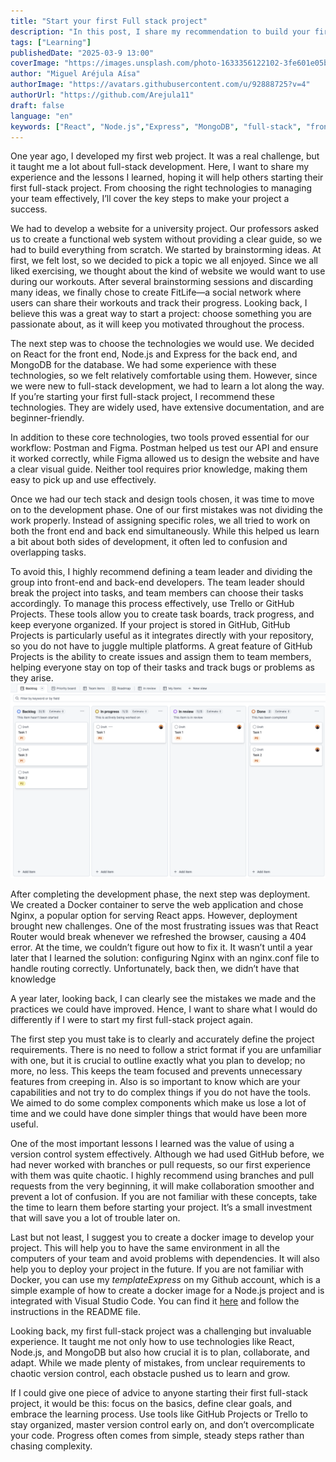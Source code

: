 ```yaml
---
title: "Start your first Full stack project"
description: "In this post, I share my recommendation to build your first full-stack project; combining both front-end and back-end technologies to create a fully functional application."
tags: ["Learning"]
publishedDate: "2025-03-9 13:00"
coverImage: "https://images.unsplash.com/photo-1633356122102-3fe601e05bd2?q=80&w=2070&auto=format&fit=crop&ixlib=rb-4.0.3&ixid=M3wxMjA3fDB8MHxwaG90by1wYWdlfHx8fGVufDB8fHx8fA%3D%3D"
author: "Miguel Aréjula Aísa"
authorImage: "https://avatars.githubusercontent.com/u/92888725?v=4"
authorUrl: "https://github.com/Arejula11"
draft: false
language: "en"
keywords: ["React", "Node.js","Express", "MongoDB", "full-stack", "front-end", "back-end", "web", "first project", "Trello", "GitHub Projects", "Postman", "Figma", "Nginx", "React Router", "version control", "GitHub", "branches", "pull requests"]
---
```


One year ago, I developed my first web project. It was a real challenge, but it taught me a lot about full-stack development. Here, I want to share my experience and the lessons I learned, hoping it will help others starting their first full-stack project. From choosing the right technologies to managing your team effectively, I’ll cover the key steps to make your project a success.

We had to develop a website for a university project. Our professors asked us to create a functional web system without providing a clear guide, so we had to build everything from scratch. We started by brainstorming ideas. At first, we felt lost, so we decided to pick a topic we all enjoyed. Since we all liked exercising, we thought about the kind of website we would want to use during our workouts. After several brainstorming sessions and discarding many ideas, we finally chose to create FitLife—a social network where users can share their workouts and track their progress. Looking back, I believe this was a great way to start a project: choose something you are passionate about, as it will keep you motivated throughout the process.

The next step was to choose the technologies we would use. We decided on React for the front end, Node.js and Express for the back end, and MongoDB for the database. We had some experience with these technologies, so we felt relatively comfortable using them. However, since we were new to full-stack development, we had to learn a lot along the way. If you’re starting your first full-stack project, I recommend these technologies. They are widely used, have extensive documentation, and are beginner-friendly.

In addition to these core technologies, two tools proved essential for our workflow: Postman and Figma. Postman helped us test our API and ensure it worked correctly, while Figma allowed us to design the website and have a clear visual guide. Neither tool requires prior knowledge, making them easy to pick up and use effectively.

Once we had our tech stack and design tools chosen, it was time to move on to the development phase. One of our first mistakes was not dividing the work properly. Instead of assigning specific roles, we all tried to work on both the front end and back end simultaneously. While this helped us learn a bit about both sides of development, it often led to confusion and overlapping tasks.

To avoid this, I highly recommend defining a team leader and dividing the group into front-end and back-end developers. The team leader should break the project into tasks, and team members can choose their tasks accordingly. To manage this process effectively, use Trello or GitHub Projects. These tools allow you to create task boards, track progress, and keep everyone organized. If your project is stored in GitHub, GitHub Projects is particularly useful as it integrates directly with your repository, so you do not have to juggle multiple platforms. A great feature of GitHub Projects is the ability to create issues and assign them to team members, helping everyone stay on top of their tasks and track bugs or problems as they arise.
![Github projects](/public/assets/Backlog.png)

After completing the development phase, the next step was deployment. We created a Docker container to serve the web application and chose Nginx, a popular option for serving React apps. However, deployment brought new challenges. One of the most frustrating issues was that React Router would break whenever we refreshed the browser, causing a 404 error. At the time, we couldn’t figure out how to fix it. It wasn’t until a year later that I learned the solution: configuring Nginx with an nginx.conf file to handle routing correctly. Unfortunately, back then, we didn’t have that knowledge

A year later, looking back, I can clearly see the mistakes we made and the practices we could have improved. Hence, I want to share what I would do differently if I were to start my first full-stack project again.

The first step you must take is to clearly and accurately define the project requirements. There is no need to follow a strict format if you are unfamiliar with one, but it is crucial to outline exactly what you plan to develop; no more, no less. This keeps the team focused and prevents unnecessary features from creeping in. Also is so important to know which are your capabilities and not try to do complex things if you do not have the tools. We aimed to do some complex components which make us lose a lot of time and we could have done simpler things that would have been more useful.

One of the most important lessons I learned was the value of using a version control system effectively. Although we had used GitHub before, we had never worked with branches or pull requests, so our first experience with them was quite chaotic. I highly recommend using branches and pull requests from the very beginning, it will make collaboration smoother and prevent a lot of confusion. If you are not familiar with these concepts, take the time to learn them before starting your project. It’s a small investment that will save you a lot of trouble later on.

Last but not least, I suggest you to create a docker image to develop your project. This will help you to have the same environment in all the computers of your team and avoid problems with dependencies. It will also help you to deploy your project in the future. If you are not familiar with Docker, you can use my *templateExpress* on my Github account, which is a simple example of how to create a docker image for a Node.js project and is integrated with Visual Studio Code. You can find it [here](https://github.com/Arejula11/templateExpress) and follow the instructions in the README file.

Looking back, my first full-stack project was a challenging but invaluable experience. It taught me not only how to use technologies like React, Node.js, and MongoDB but also how crucial it is to plan, collaborate, and adapt. While we made plenty of mistakes, from unclear requirements to chaotic version control, each obstacle pushed us to learn and grow.

If I could give one piece of advice to anyone starting their first full-stack project, it would be this: focus on the basics, define clear goals, and embrace the learning process. Use tools like GitHub Projects or Trello to stay organized, master version control early on, and don’t overcomplicate your code. Progress often comes from simple, steady steps rather than chasing complexity.